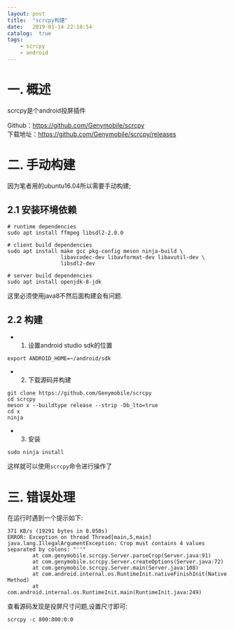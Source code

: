 ```yaml
---
layout: post
title:  "scrcpy构建"
date:   2019-01-14 22:10:54
catalog:  true
tags:
    - scrcpy
    - android
---
```


# 一. 概述

scrcpy是个android投屏插件

Github：https://github.com/Genymobile/scrcpy  
下载地址：https://github.com/Genymobile/scrcpy/releases

# 二. 手动构建

因为笔者用的ubuntu16.04所以需要手动构建;

## 2.1 安装环境依赖 

```
# runtime dependencies
sudo apt install ffmpeg libsdl2-2.0.0

# client build dependencies
sudo apt install make gcc pkg-config meson ninja-build \
                 libavcodec-dev libavformat-dev libavutil-dev \
                 libsdl2-dev

# server build dependencies
sudo apt install openjdk-8-jdk
```

这里必须使用java8不然后面构建会有问题.


## 2.2 构建

- 1. 设置android studio sdk的位置

```
export ANDROID_HOME=~/android/sdk
```

- 2. 下载源码并构建  

```
git clone https://github.com/Genymobile/scrcpy
cd scrcpy
meson x --buildtype release --strip -Db_lto=true
cd x
ninja
```

- 3. 安装

```
sudo ninja install 
```
这样就可以使用`scrcpy`命令进行操作了


# 三. 错误处理

在运行时遇到一个提示如下:  

```
371 KB/s (19291 bytes in 0.050s)
ERROR: Exception on thread Thread[main,5,main]
java.lang.IllegalArgumentException: Crop must contains 4 values separated by colons: "''"
        at com.genymobile.scrcpy.Server.parseCrop(Server.java:91)
        at com.genymobile.scrcpy.Server.createOptions(Server.java:72)
        at com.genymobile.scrcpy.Server.main(Server.java:108)
        at com.android.internal.os.RuntimeInit.nativeFinishInit(Native Method)
        at com.android.internal.os.RuntimeInit.main(RuntimeInit.java:249)
```


查看源码发现是投屏尺寸问题,设置尺寸即可:  

```
scrcpy -c 800:800:0:0
```


